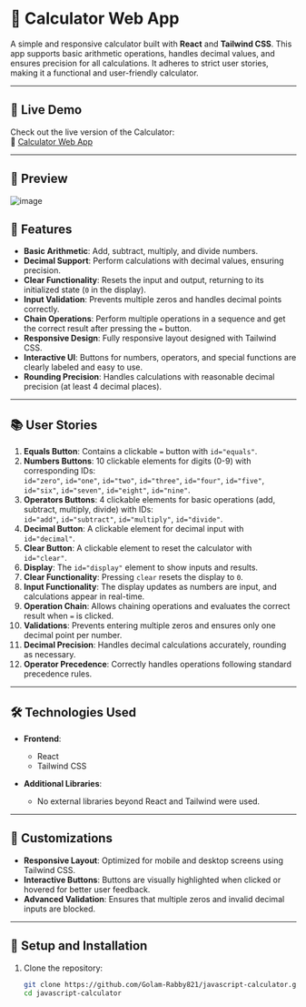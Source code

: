 # 🧮 Calculator Web App

A simple and responsive calculator built with **React** and **Tailwind CSS**. This app supports basic arithmetic operations, handles decimal values, and ensures precision for all calculations. It adheres to strict user stories, making it a functional and user-friendly calculator.

---

## 🚀 Live Demo  

Check out the live version of the Calculator:  
🔗 [Calculator Web App](https://golam-rabby-javascript-calculator.netlify.app/)

---

## 📸 Preview
![image](https://github.com/user-attachments/assets/5f4b9515-a41e-4ef4-82c8-b5e85350c6c1)


## 📝 Features  

- **Basic Arithmetic**: Add, subtract, multiply, and divide numbers.  
- **Decimal Support**: Perform calculations with decimal values, ensuring precision.  
- **Clear Functionality**: Resets the input and output, returning to its initialized state (`0` in the display).  
- **Input Validation**: Prevents multiple zeros and handles decimal points correctly.  
- **Chain Operations**: Perform multiple operations in a sequence and get the correct result after pressing the `=` button.  
- **Responsive Design**: Fully responsive layout designed with Tailwind CSS.  
- **Interactive UI**: Buttons for numbers, operators, and special functions are clearly labeled and easy to use.  
- **Rounding Precision**: Handles calculations with reasonable decimal precision (at least 4 decimal places).

---

## 📚 User Stories  

1. **Equals Button**: Contains a clickable `=` button with `id="equals"`.  
2. **Numbers Buttons**: 10 clickable elements for digits (0-9) with corresponding IDs:  
   `id="zero"`, `id="one"`, `id="two"`, `id="three"`, `id="four"`, `id="five"`, `id="six"`, `id="seven"`, `id="eight"`, `id="nine"`.  
3. **Operators Buttons**: 4 clickable elements for basic operations (add, subtract, multiply, divide) with IDs:  
   `id="add"`, `id="subtract"`, `id="multiply"`, `id="divide"`.  
4. **Decimal Button**: A clickable element for decimal input with `id="decimal"`.  
5. **Clear Button**: A clickable element to reset the calculator with `id="clear"`.  
6. **Display**: The `id="display"` element to show inputs and results.  
7. **Clear Functionality**: Pressing `clear` resets the display to `0`.  
8. **Input Functionality**: The display updates as numbers are input, and calculations appear in real-time.  
9. **Operation Chain**: Allows chaining operations and evaluates the correct result when `=` is clicked.  
10. **Validations**: Prevents entering multiple zeros and ensures only one decimal point per number.  
11. **Decimal Precision**: Handles decimal calculations accurately, rounding as necessary.  
12. **Operator Precedence**: Correctly handles operations following standard precedence rules.

---

## 🛠️ Technologies Used  

- **Frontend**:  
  - React  
  - Tailwind CSS  

- **Additional Libraries**:  
  - No external libraries beyond React and Tailwind were used.

---

## 🌟 Customizations  

- **Responsive Layout**: Optimized for mobile and desktop screens using Tailwind CSS.  
- **Interactive Buttons**: Buttons are visually highlighted when clicked or hovered for better user feedback.  
- **Advanced Validation**: Ensures that multiple zeros and invalid decimal inputs are blocked.

---

## 🔧 Setup and Installation  

1. Clone the repository:  
   ```bash
   git clone https://github.com/Golam-Rabby821/javascript-calculator.git
   cd javascript-calculator
